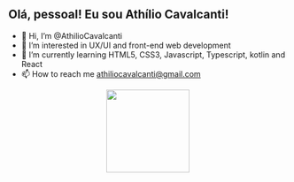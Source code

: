## Olá, pessoal! Eu sou Athílio Cavalcanti!

- :wave: Hi, I’m @AthilioCavalcanti
- :eyes: I’m interested in UX/UI and front-end web development
- :seedling: I’m currently learning HTML5, CSS3, Javascript, Typescript, kotlin and React
- :mailbox: How to reach me athiliocavalcanti@gmail.com

<div align="center">
  <a href="https://github.com/AthilioCavalcanti">
  <img height="150rem" src="https://github-readme-stats.vercel.app/api/top-langs/?username=AthilioCavalcanti&layout=compact&langs_count=7&theme=tokyonight"/>
</div>
